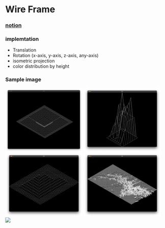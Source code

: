 # Wire Frame
### [notion](https://u-lo-l.notion.site/FDF-c1fedfd2accf406bb82511fa5d213e68)
### implemtation
- Translation
- Rotation (x-axis, y-axis, z-axis, any-axis)
- isometric projection
- color distribution by height
### Sample image
<img src=".images/elem1.png" width="48%"></img>
<img src=".images/elem2.png" width="48%"></img>
<img src=".images/pyramid.png" width="48%"></img>
<img src=".images/mars.png" width="48%"></img>
<img src=".images/Demo.gif" width="90%"></img>
